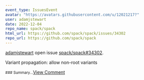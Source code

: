 ```yaml
---
event_type: IssuesEvent
avatar: "https://avatars.githubusercontent.com/u/12021217?"
user: adamjstewart
date: 2022-12-04
repo_name: spack/spack
html_url: https://github.com/spack/spack/issues/34302
repo_url: https://github.com/spack/spack
---
```


<a href='https://github.com/adamjstewart' target='_blank'>adamjstewart</a> open issue <a href='https://github.com/spack/spack/issues/34302' target='_blank'>spack/spack#34302</a>.

<p>Variant propagation: allow non-root variants</p><small>### Summary...</small><a href='https://github.com/spack/spack/issues/34302' target='_blank'>View Comment</a>